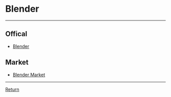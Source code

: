 # Blender

---

## Offical

- [Blender](https://www.blender.org/)

## Market

- [Blender Market](https://blendermarket.com/)

---

[Return](./../readme.md)
